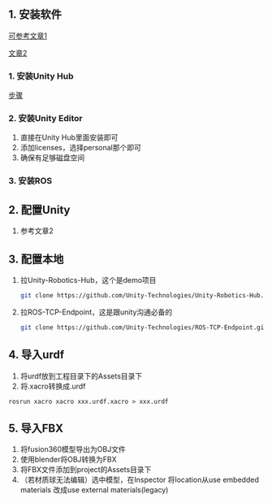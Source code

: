 ## 1. 安装软件

[可参考文章1](https://www.guyuehome.com/40908)

[文章2](https://www.guyuehome.com/41415)

### 1. 安装Unity Hub

[步骤](https://docs.unity3d.com/hub/manual/InstallHub.html?_ga=2.165915582.1081426319.1674648491-1250109943.1673670199#install-hub-linux)

### 2. 安装Unity Editor

1. 直接在Unity Hub里面安装即可
2. 添加licenses，选择personal那个即可
2. 确保有足够磁盘空间

### 3. 安装ROS

## 2. 配置Unity

1. 参考文章2

## 3. 配置本地

1. 拉Unity-Robotics-Hub，这个是demo项目

   ```bash
   git clone https://github.com/Unity-Technologies/Unity-Robotics-Hub.git
   ```

2. 拉ROS-TCP-Endpoint，这是跟unity沟通必备的

   ```bash
   git clone https://github.com/Unity-Technologies/ROS-TCP-Endpoint.git
   ```

## 4. 导入urdf

1. 将urdf放到工程目录下的Assets目录下
2. 将.xacro转换成.urdf

```
rosrun xacro xacro xxx.urdf.xacro > xxx.urdf
```

## 5. 导入FBX

1. 将fusion360模型导出为OBJ文件
2. 使用blender将OBJ转换为FBX
3. 将FBX文件添加到project的Assets目录下
4. （若材质球无法编辑）选中模型，在Inspector 将location从use embedded materials 改成use external materials(legacy)

